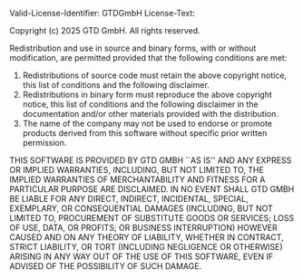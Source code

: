 Valid-License-Identifier: GTDGmbH
License-Text:

Copyright (c) 2025 GTD GmbH. All rights reserved.

Redistribution and use in source and binary forms, with or without
modification, are permitted provided that the following conditions
are met:
1. Redistributions of source code must retain the above copyright
  notice, this list of conditions and the following disclaimer.
2. Redistributions in binary form must reproduce the above copyright
  notice, this list of conditions and the following disclaimer in the
  documentation and/or other materials provided with the distribution.
3. The name of the company may not be used to endorse or promote
  products derived from this software without specific prior written
  permission.

THIS SOFTWARE IS PROVIDED BY GTD GMBH ``AS IS'' AND ANY EXPRESS OR IMPLIED
WARRANTIES, INCLUDING, BUT NOT LIMITED TO, THE IMPLIED WARRANTIES OF
MERCHANTABILITY AND FITNESS FOR A PARTICULAR PURPOSE ARE DISCLAIMED.
IN NO EVENT SHALL GTD GMBH BE LIABLE FOR ANY DIRECT, INDIRECT, INCIDENTAL,
SPECIAL, EXEMPLARY, OR CONSEQUENTIAL DAMAGES (INCLUDING, BUT NOT LIMITED
TO, PROCUREMENT OF SUBSTITUTE GOODS OR SERVICES; LOSS OF USE, DATA, OR
PROFITS; OR BUSINESS INTERRUPTION) HOWEVER CAUSED AND ON ANY THEORY OF
LIABILITY, WHETHER IN CONTRACT, STRICT LIABILITY, OR TORT (INCLUDING
NEGLIGENCE OR OTHERWISE) ARISING IN ANY WAY OUT OF THE USE OF THIS
SOFTWARE, EVEN IF ADVISED OF THE POSSIBILITY OF SUCH DAMAGE.
